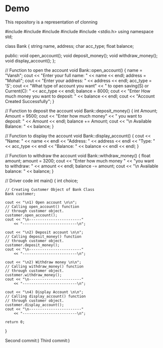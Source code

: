 # Demo
This repository is a representation of clonning

#include <cstdlib>
#include <fstream>
#include <iomanip>
#include <iostream>
#include <stdio.h>
using namespace std;

class Bank {
	string name, address;
	char acc_type;
	float balance;

public:
	void open_account();
	void deposit_money();
	void withdraw_money();
	void display_account();
};

// Function to open the account
void Bank::open_account()
{
	name = "Vansh";
	cout << "Enter your full name: "
		<< name << endl;
	address = "Mohali";
	cout << "Enter your address: "
		<< address << endl;
	acc_type = 'S';
	cout << "What type of account you want"
		<< " to open saving(S) or Current(C): "
		<< acc_type << endl;
	balance = 8000;
	cout << "Enter How much money you want to deposit: "
		<< balance << endl;
	cout << "Account Created Successfully";
}

// Function to deposit the account
void Bank::deposit_money()
{
	int Amount;
	Amount = 9500;
	cout << "Enter how much money"
		<< " you want to deposit: "
		<< Amount << endl;
	balance += Amount;
	cout << "\n Available Balance: "
		<< balance;
}

// Function to display the account
void Bank::display_account()
{
	cout << "Name: " << name << endl
		<< "Address: " << address << endl
		<< "Type: " << acc_type << endl
		<< "Balance: " << balance << endl
		<< endl;
}

// Function to withdraw the account
void Bank::withdraw_money()
{
	float amount;
	amount = 3200;
	cout << "Enter how much money "
		<< "you want to withdraw: "
		<< amount << endl;
	balance -= amount;
	cout << "\n Available balance: "
		<< balance;
}

// Driver code
int main()
{
	int choice;

	// Creating Customer Object of Bank Class
	Bank customer;

	cout << "\n1) Open account \n\n";
	// Calling open_account() function
	// through customer object.
	customer.open_account();
	cout << "\n------------------------"
		<< "-------------------------\n";

	cout << "\n2) Deposit account \n\n";
	// Calling deposit_money() function
	// through customer object.
	customer.deposit_money();
	cout << "\n------------------------"
		<< "-------------------------\n";

	cout << "\n2) Withdraw money \n\n";
	// Calling withdraw_money() function
	// through customer object.
	customer.withdraw_money();
	cout << "\n------------------------"
		<< "-------------------------\n";

	cout << "\n4) Display Account \n\n";
	// Calling display_account() function
	// through customer object.
	customer.display_account();
	cout << "\n------------------------"
		<< "-------------------------\n";

	return 0;
}

Second commit:)
Third commit:)
